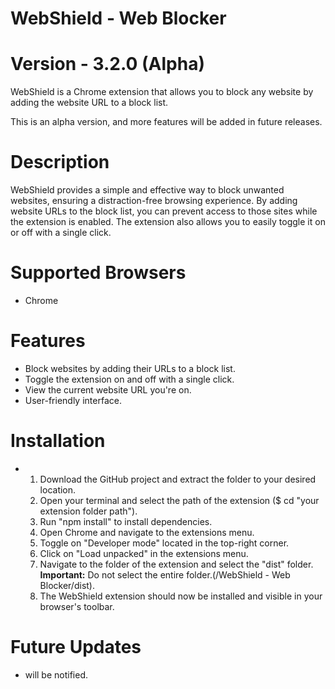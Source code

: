 # WebShield - Web Blocker 
# Version - 3.2.0 (Alpha)

WebShield is a Chrome extension that allows you to block any website by adding the website URL to a block list.

This is an alpha version, and more features will be added in future releases.

# Description

WebShield provides a simple and effective way to block unwanted websites, ensuring a distraction-free browsing experience. By adding website URLs to the block list, you can prevent access to those sites while the extension is enabled. The extension also allows you to easily toggle it on or off with a single click.

# Supported Browsers 

- Chrome 

# Features

- Block websites by adding their URLs to a block list.
- Toggle the extension on and off with a single click.
- View the current website URL you're on.
- User-friendly interface.

# Installation

- 1. Download the GitHub project and extract the folder to your desired location.
  2. Open your terminal and select the path of the extension ($ cd "your extension folder path").
  3. Run "npm install" to install dependencies.
  4. Open Chrome and navigate to the extensions menu.
  5. Toggle on "Developer mode" located in the top-right corner.
  6. Click on "Load unpacked" in the extensions menu.
  7. Navigate to the folder of the extension and select the "dist" folder. **Important:** Do not select the entire folder.(/WebShield - Web Blocker/dist).
  8. The WebShield extension should now be installed and visible in your browser's toolbar.


# Future Updates

- will be notified.
